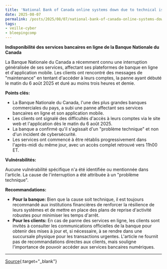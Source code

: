 ```yaml
---
title: 'National Bank of Canada online systems down due to technical issue'
date: 2025-08-07
permalink: /posts/2025/08/07/national-bank-of-canada-online-systems-down-due-to-technical-issue/
tags:
- veille-cyber
- bleepingcomp
---
```

**Indisponibilité des services bancaires en ligne de la Banque Nationale du Canada**

La Banque Nationale du Canada a récemment connu une interruption généralisée de ses services, affectant ses plateformes de banque en ligne et d'application mobile. Les clients ont rencontré des messages de "maintenance" en tentant d'accéder à leurs comptes, la panne ayant débuté le matin du 6 août 2025 et duré au moins trois heures et demie.

**Points clés:**

*   La Banque Nationale du Canada, l'une des plus grandes banques commerciales du pays, a subi une panne affectant ses services bancaires en ligne et son application mobile.
*   Les clients ont signalé des difficultés d'accès à leurs comptes via le site web et l'application dès le matin du 6 août 2025.
*   La banque a confirmé qu'il s'agissait d'un "problème technique" et non d'un incident de cybersécurité.
*   Les services ont commencé à être rétablis progressivement dans l'après-midi du même jour, avec un accès complet retrouvé vers 11h00 ET.

**Vulnérabilités:**

Aucune vulnérabilité spécifique n'a été identifiée ou mentionnée dans l'article. La cause de l'interruption a été attribuée à un "problème technique".

**Recommandations:**

*   **Pour la banque:** Bien que la cause soit technique, il est toujours recommandé aux institutions financières de renforcer la résilience de leurs systèmes et de mettre en place des plans de reprise d'activité robustes pour minimiser les temps d'arrêt.
*   **Pour les clients:** En cas de panne des services en ligne, les clients sont invités à consulter les communications officielles de la banque pour obtenir des mises à jour et, si nécessaire, à se rendre dans une succursale physique pour les transactions urgentes. L'article ne fournit pas de recommandations directes aux clients, mais souligne l'importance de pouvoir accéder aux services bancaires numériques.

---
[Source](https://www.bleepingcomputer.com/news/technology/national-bank-of-canada-online-systems-down-due-to-technical-issue/){:target="_blank"}
